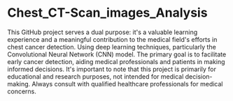 # Chest_CT-Scan_images_Analysis
This GitHub project serves a dual purpose: it's a valuable learning experience and a meaningful contribution to the medical field's efforts in chest cancer detection. Using deep learning techniques, particularly the Convolutional Neural Network (CNN) model. The primary goal is to facilitate early cancer detection, aiding medical professionals and patients in making informed decisions. It's important to note that this project is primarily for educational and research purposes, not intended for medical decision-making. Always consult with qualified healthcare professionals for medical concerns.
